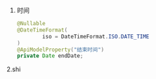 1. 时间

   ```java
   @Nullable
   @DateTimeFormat(
           iso = DateTimeFormat.ISO.DATE_TIME
   )
   @ApiModelProperty("结束时间")
   private Date endDate;
   ```

2.shi
